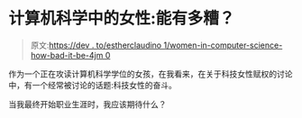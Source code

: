 # 计算机科学中的女性:能有多糟？

> 原文:[https://dev . to/estherclaudino 1/women-in-computer-science-how-bad-it-be-4jm 0](https://dev.to/estherclaudino1/women-in-computer-science-how-bad-can-it-be-4jm0)

作为一个正在攻读计算机科学学位的女孩，在我看来，在关于科技女性赋权的讨论中，有一个经常被讨论的话题:科技女性的奋斗。

当我最终开始职业生涯时，我应该期待什么？